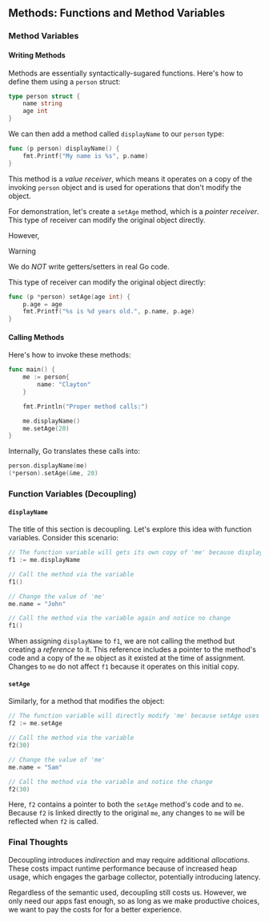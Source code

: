 ## Methods: Functions and Method Variables

### Method Variables

#### Writing Methods

Methods are essentially syntactically-sugared functions. Here's how to define them using a `person` struct:

```go
type person struct {
	name string
	age int
}
```

We can then add a method called `displayName` to our `person` type:

```go
func (p person) displayName() {
	fmt.Printf("My name is %s", p.name)
}
```

This method is a _value receiver_, which means it operates on a copy of the invoking `person` object and is used for operations that don't modify the object.

For demonstration, let's create a `setAge` method, which is a _pointer receiver_. This type of receiver can modify the original object directly.

However,

> [!Warning]
> 
> We do _NOT_ write getters/setters in real Go code.

This type of receiver can modify the original object directly:

```go
func (p *person) setAge(age int) {
	p.age = age
	fmt.Printf("%s is %d years old.", p.name, p.age)
}
```

#### Calling Methods

Here's how to invoke these methods:

```go
func main() {
	me := person{
		name: "Clayton"
	}

	fmt.Println("Proper method calls:")

	me.displayName()
	me.setAge(20)
}
```

Internally, Go translates these calls into:

```go
person.displayName(me)
(*person).setAge(&me, 20)
```

### Function Variables (Decoupling)

#### `displayName`

The title of this section is decoupling. Let's explore this idea with function variables. Consider this scenario:

```go
// The function variable will gets its own copy of 'me' because displayName uses // a value receiver
f1 := me.displayName

// Call the method via the variable
f1()

// Change the value of 'me'
me.name = "John"

// Call the method via the variable again and notice no change
f1()
```

When assigning `displayName` to `f1`, we are not calling the method but creating a _reference_ to it. This reference includes a pointer to the method's code and a copy of the `me` object as it existed at the time of assignment. Changes to `me` do not affect `f1` because it operates on this initial copy.

#### `setAge`

Similarly, for a method that modifies the object:

```go
// The function variable will directly modify 'me' because setAge uses a pointer // receiver
f2 := me.setAge

// Call the method via the variable
f2(30)

// Change the value of 'me'
me.name = "Sam"

// Call the method via the variable and notice the change
f2(30)
```

Here, `f2` contains a pointer to both the `setAge` method's code and to `me`. Because `f2` is linked directly to the original `me`, any changes to `me` will be reflected when `f2` is called.

### Final Thoughts

Decoupling introduces _indirection_ and may require additional _allocations_. These costs impact runtime performance because of increased heap usage, which engages the garbage collector, potentially introducing latency.

Regardless of the semantic used, decoupling still costs us. However, we only need our apps fast enough, so as long as we make productive choices, we want to pay the costs for for a better experience.
